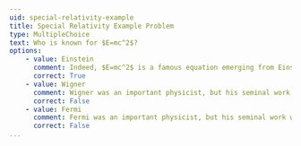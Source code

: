 ```yaml
---
uid: special-relativity-example
title: Special Relativity Example Problem
type: MultipleChoice
text: Who is known for $E=mc^2$?
options:
    - value: Einstein
      comment: Indeed, $E=mc^2$ is a famous equation emerging from Einstein's theory of special relativity.
      correct: True
    - value: Wigner
      comment: Wigner was an important physicist, but his seminal work was done somewhat later than the person in question.              
      correct: False
    - value: Fermi
      comment: Fermi was an important physicist, but his seminal work was done somewhat later than the person in question.
      correct: False
...
```

